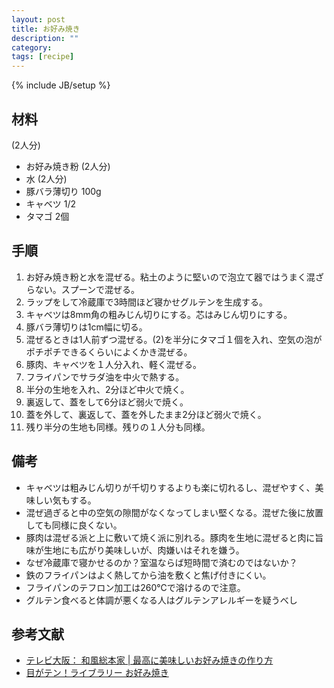 ```yaml
---
layout: post
title: お好み焼き
description: ""
category: 
tags: [recipe]
---
```

{% include JB/setup %}

## 材料

(2人分)

* お好み焼き粉 (2人分)
* 水 (2人分)
* 豚バラ薄切り 100g
* キャベツ 1/2
* タマゴ 2個

## 手順

1. お好み焼き粉と水を混ぜる。粘土のように堅いので泡立て器ではうまく混ざらない。スプーンで混ぜる。
2. ラップをして冷蔵庫で3時間ほど寝かせグルテンを生成する。
3. キャベツは8mm角の粗みじん切りにする。芯はみじん切りにする。
4. 豚バラ薄切りは1cm幅に切る。
5. 混ぜるときは1人前ずつ混ぜる。(2)を半分にタマゴ１個を入れ、空気の泡がポチポチできるくらいによくかき混ぜる。
6. 豚肉、キャベツを１人分入れ、軽く混ぜる。
7. フライパンでサラダ油を中火で熱する。
8. 半分の生地を入れ、2分ほど中火で焼く。
9. 裏返して、蓋をして6分ほど弱火で焼く。
0. 蓋を外して、裏返して、蓋を外したまま2分ほど弱火で焼く。
1. 残り半分の生地も同様。残りの１人分も同様。

## 備考

* キャベツは粗みじん切りが千切りするよりも楽に切れるし、混ぜやすく、美味しい気もする。
* 混ぜ過ぎると中の空気の隙間がなくなってしまい堅くなる。混ぜた後に放置しても同様に良くない。
* 豚肉は混ぜる派と上に敷いて焼く派に別れる。豚肉を生地に混ぜると肉に旨味が生地にも広がり美味しいが、肉嫌いはそれを嫌う。
* なぜ冷蔵庫で寝かせるのか？室温ならば短時間で済むのではないか？
* 鉄のフライパンはよく熱してから油を敷くと焦げ付きにくい。
* フライパンのテフロン加工は260℃で溶けるので注意。
* グルテン食べると体調が悪くなる人はグルテンアレルギーを疑うべし

## 参考文献 

* [テレビ大阪： 和風総本家 | 最高に美味しいお好み焼きの作り方](http://www.tv-osaka.co.jp/wafu/recipe/090817okonomi.html)
* [目がテン！ライブラリー お好み焼き](http://www.ntv.co.jp/megaten/library/date/14/02/0216.html)
